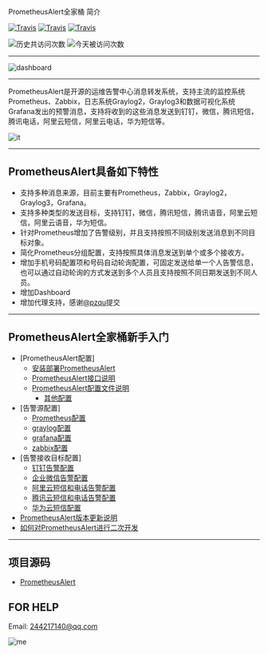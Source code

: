 PrometheusAlert全家桶 简介

[![Travis](https://img.shields.io/badge/language-Go-green.svg)]()
[![Travis](https://img.shields.io/badge/language-JavaScript-yellow.svg)]()
[![Travis](https://img.shields.io/badge/language-Shell-blue.svg)]()

![历史共访问次数](https://visitor-count-badge.herokuapp.com/total.svg?repo_id=PrometheusAlert.PrometheusAlert)
![今天被访问次数](https://visitor-count-badge.herokuapp.com/today.svg?repo_id=PrometheusAlert.PrometheusAlert)

-----------------

![dashboard](https://raw.githubusercontent.com/feiyu563/PrometheusAlert/master/doc/dashboard.png)

-----------------

PrometheusAlert是开源的运维告警中心消息转发系统，支持主流的监控系统Prometheus、Zabbix，日志系统Graylog2，Graylog3和数据可视化系统Grafana发出的预警消息，支持将收到的这些消息发送到钉钉，微信，腾讯短信，腾讯电话，阿里云短信，阿里云电话，华为短信等。

![it](https://raw.githubusercontent.com/feiyu563/PrometheusAlert/master/doc/it.png)

--------------------------------------

PrometheusAlert具备如下特性
---------------------
 - 支持多种消息来源，目前主要有Prometheus，Zabbix，Graylog2，Graylog3，Grafana。
 - 支持多种类型的发送目标，支持钉钉，微信，腾讯短信，腾讯语音，阿里云短信，阿里云语音，华为短信。
 - 针对Prometheus增加了告警级别，并且支持按照不同级别发送消息到不同目标对象。
 - 简化Prometheus分组配置，支持按照具体消息发送到单个或多个接收方。
 - 增加手机号码配置项和号码自动轮询配置，可固定发送给单一个人告警信息，也可以通过自动轮询的方式发送到多个人员且支持按照不同日期发送到不同人员。
 - 增加Dashboard
 - 增加代理支持，感谢[@pzqu](https://github.com/pzqu)提交
--------------------------------------

## PrometheusAlert全家桶新手入门

* [PrometheusAlert配置]
  * [安装部署PrometheusAlert](doc/readme/install.md)
  * [PrometheusAlert接口说明](doc/readme/restful.md)
  * [PrometheusAlert配置文件说明](doc/readme/setup.md)
    * [其他配置](doc/readme/other.md)
* [告警源配置]
  * [Prometheus配置](doc/readme/prometheus.md)
  * [graylog配置](doc/readme/graylog.md)
  * [grafana配置](doc/readme/grafana.md)
  * [zabbix配置](doc/readme/zabbix.md)
* [告警接收目标配置]
  * [钉钉告警配置](doc/readme/dingding.md)
  * [企业微信告警配置](doc/readme/wechat.md)
  * [阿里云短信和电话告警配置](doc/readme/aliyun.md)
  * [腾讯云短信和电话告警配置](doc/readme/tx.md)
  * [华为云短信配置](doc/readme/hw.md)
* [PrometheusAlert版本更新说明](https://github.com/feiyu563/PrometheusAlert/releases)
* [如何对PrometheusAlert进行二次开发](https://github.com/feiyu563/PrometheusAlert/wiki/%E5%A6%82%E4%BD%95%E8%BF%9B%E8%A1%8CPrometheusAlert%E4%BA%8C%E6%AC%A1%E5%BC%80%E5%8F%91)


--------------------------------------

项目源码
----

 - [PrometheusAlert][1]


  [1]: https://github.com/feiyu563/PrometheusAlert

FOR HELP
----
Email: 244217140@qq.com

![me](https://raw.githubusercontent.com/feiyu563/PrometheusAlert/master/doc/wx.png)
